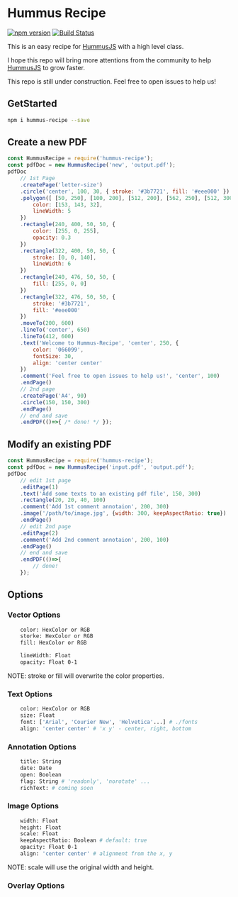# Hummus Recipe

[![npm version](https://badge.fury.io/js/hummus-recipe.svg)](https://badge.fury.io/js/hummus-recipe)
[![Build Status](https://travis-ci.org/chunyenHuang/hummusRecipe.svg?branch=master)](https://travis-ci.org/chunyenHuang/hummusRecipe)

This is an easy recipe for [HummusJS](https://github.com/galkahana/HummusJS) with a high level class.

I hope this repo will bring more attentions from the community to help [HummusJS](https://github.com/galkahana/HummusJS) to grow faster. 

This repo is still under construction. Feel free to open issues to help us!

## GetStarted

```bash
npm i hummus-recipe --save
```

## Create a new PDF

```javascript
const HummusRecipe = require('hummus-recipe');
const pdfDoc = new HummusRecipe('new', 'output.pdf');
pdfDoc
    // 1st Page
    .createPage('letter-size')
    .circle('center', 100, 30, { stroke: '#3b7721', fill: '#eee000' })
    .polygon([ [50, 250], [100, 200], [512, 200], [562, 250], [512, 300], [100, 300], [50, 250] ], {
        color: [153, 143, 32],
        lineWidth: 5
    })
    .rectangle(240, 400, 50, 50, {
        color: [255, 0, 255],
        opacity: 0.3
    })
    .rectangle(322, 400, 50, 50, {
        stroke: [0, 0, 140],
        lineWidth: 6
    })
    .rectangle(240, 476, 50, 50, {
        fill: [255, 0, 0]
    })
    .rectangle(322, 476, 50, 50, {
        stroke: '#3b7721',
        fill: '#eee000'
    })
    .moveTo(200, 600)
    .lineTo('center', 650)
    .lineTo(412, 600)
    .text('Welcome to Hummus-Recipe', 'center', 250, {
        color: '066099',
        fontSize: 30,
        align: 'center center'
    })
    .comment('Feel free to open issues to help us!', 'center', 100)
    .endPage()
    // 2nd page
    .createPage('A4', 90)
    .circle(150, 150, 300)
    .endPage()
    // end and save
    .endPDF(()=>{ /* done! */ });
```

## Modify an existing PDF

```javascript
const HummusRecipe = require('hummus-recipe');
const pdfDoc = new HummusRecipe('input.pdf', 'output.pdf');
pdfDoc
    // edit 1st page
    .editPage(1)
    .text('Add some texts to an existing pdf file', 150, 300)
    .rectangle(20, 20, 40, 100)
    .comment('Add 1st comment annotaion', 200, 300)
    .image('/path/to/image.jpg', {width: 300, keepAspectRatio: true})
    .endPage()
    // edit 2nd page
    .editPage(2)
    .comment('Add 2nd comment annotaion', 200, 100)
    .endPage()
    // end and save
    .endPDF(()=>{
        // done!
    });
```

## Options

### Vector Options

```bash
    color: HexColor or RGB
    storke: HexColor or RGB
    fill: HexColor or RGB

    lineWidth: Float
    opacity: Float 0-1
```

NOTE: stroke or fill will overwrite the color properties.

### Text Options

```bash
    color: HexColor or RGB
    size: Float
    font: ['Arial', 'Courier New', 'Helvetica'...] # ./fonts
    align: 'center center' # 'x y' - center, right, bottom
```

### Annotation Options

```bash
    title: String
    date: Date
    open: Boolean
    flag: String # 'readonly', 'norotate' ...
    richText: # coming soon
```

### Image Options

```bash
    width: Float
    height: Float
    scale: Float
    keepAspectRatio: Boolean # default: true
    opacity: Float 0-1
    align: 'center center' # alignment from the x, y
```

NOTE: scale will use the original width and height.

### Overlay Options

```bash

```
